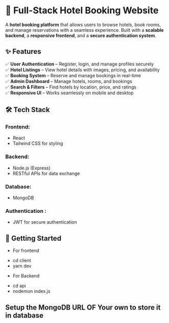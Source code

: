 # 🏨 Full-Stack Hotel Booking Website  

A **hotel booking platform** that allows users to browse hotels, book rooms, and manage reservations with a seamless experience. Built with a **scalable backend**, a **responsive frontend**, and a **secure authentication system**.  

## ✨ Features  
✅ **User Authentication** – Register, login, and manage profiles securely  
✅ **Hotel Listings** – View hotel details with images, pricing, and availability  
✅ **Booking System** – Reserve and manage bookings in real-time  
✅ **Admin Dashboard** – Manage hotels, rooms, and bookings  
✅ **Search & Filters** – Find hotels by location, price, and ratings  
✅ **Responsive UI** – Works seamlessly on mobile and desktop  

## 🛠️ Tech Stack  
### **Frontend:**  
- React
- Tailwind CSS for styling  

### **Backend:**  
- Node.js (Express)
- RESTful APIs for data exchange  

### **Database:**  
- MongoDB  

### **Authentication :**  
- JWT for secure authentication  

## 🚀 Getting Started  
  - For frontend 
  * cd client
  * yarn dev 
  - For Backend
  * cd api
  * nodemon index.js

## Setup the MongoDB URL OF Your own to store it in database
